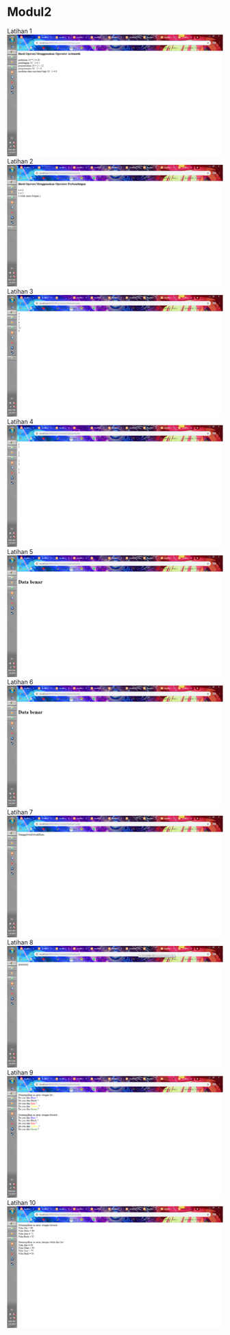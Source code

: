 # Modul2
Latihan 1
![alt text](https://github.com/Arisandy88/Modul2/blob/master/latihan1.png)
Latihan 2
![alt text](https://github.com/Arisandy88/Modul2/blob/master/latihan2.png)
Latihan 3
![alt text](https://github.com/Arisandy88/Modul2/blob/master/latihan3.png)
Latihan 4
![alt text](https://github.com/Arisandy88/Modul2/blob/master/latihan4.png)
Latihan 5
![alt text](https://github.com/Arisandy88/Modul2/blob/master/latihan5.png)
Latihan 6
![alt text](https://github.com/Arisandy88/Modul2/blob/master/latihan6.png)
Latihan 7
![alt text](https://github.com/Arisandy88/Modul2/blob/master/latihan7.png)
Latihan 8
![alt text](https://github.com/Arisandy88/Modul2/blob/master/latihan8.png)
Latihan 9
![alt text](https://github.com/Arisandy88/Modul2/blob/master/latihan9.png)
Latihan 10
![alt text](https://github.com/Arisandy88/Modul2/blob/master/latihan10.png)
